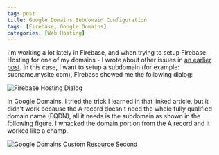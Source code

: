 ```yaml
---
tag: post
title: Google Domains Subdomain Configuration
tags: [Firebase, Google Domains]
categories: [Web Hosting]
---
```


I'm working a lot lately in Firebase, and when trying to setup Firebase Hosting for one of my domains - I wrote about other issues in [an earlier post]({{site.baseurl}}/2021/01/27/firebase-hosting-google-domains). In this case, I want to setup a subdomain (for example: subname.mysite.com), Firebase showed me the following dialog:

![Firebase Hosting Dialog]({{site.baseurl}}/assets/firebase-custom-domain-2.png)

In Google Domains, I tried the trick I learned in that linked article, but it didn't work because the A record doesn't need the whole fully qualified domain name (FQDN), all it needs is the subdomain as shown in the following figure. I whacked the domain portion from the A record and it worked like a champ.

![Google Domains Custom Resource Second]({{site.baseurl}}/assets/google-domains-custom-resources-4.png)
